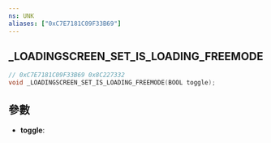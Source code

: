 ```yaml
---
ns: UNK
aliases: ["0xC7E7181C09F33B69"]
---
```

## _LOADINGSCREEN_SET_IS_LOADING_FREEMODE

```c
// 0xC7E7181C09F33B69 0x8C227332
void _LOADINGSCREEN_SET_IS_LOADING_FREEMODE(BOOL toggle);
```


## 參數
* **toggle**: 

